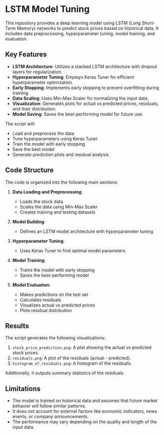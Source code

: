 # LSTM Model Tuning

This repository provides a deep learning model using LSTM (Long Short-Term Memory) networks to predict stock prices based on historical data. It includes data preprocessing, hyperparameter tuning, model training, and evaluation.

## Key Features

- **LSTM Architecture**: Utilizes a stacked LSTM architecture with dropout layers for regularization.
- **Hyperparameter Tuning**: Employs Keras Tuner for efficient hyperparameter optimization.
- **Early Stopping**: Implements early stopping to prevent overfitting during training.
- **Data Scaling**: Uses Min-Max Scaler for normalizing the input data.
- **Visualization**: Generates plots for actual vs predicted prices, residuals, and their distribution.
- **Model Saving**: Saves the best-performing model for future use.

The script will:
- Load and preprocess the data
- Tune hyperparameters using Keras Tuner
- Train the model with early stopping
- Save the best model
- Generate prediction plots and residual analysis

## Code Structure

The code is organized into the following main sections:

1. **Data Loading and Preprocessing**:
   - Loads the stock data
   - Scales the data using Min-Max Scaler
   - Creates training and testing datasets

2. **Model Building**:
   - Defines an LSTM model architecture with hyperparameter tuning

3. **Hyperparameter Tuning**:
   - Uses Keras Tuner to find optimal model parameters

4. **Model Training**:
   - Trains the model with early stopping
   - Saves the best-performing model

5. **Model Evaluation**:
   - Makes predictions on the test set
   - Calculates residuals
   - Visualizes actual vs predicted prices
   - Plots residual distribution


## Results

The script generates the following visualizations:
1. `stock_price_prediction.png`: A plot showing the actual vs predicted stock prices.
2. `residuals.png`: A plot of the residuals (actual - predicted).
3. `histogram_of_residuals.png`: A histogram of the residuals.

Additionally, it outputs summary statistics of the residuals.

## Limitations

- The model is trained on historical data and assumes that future market behavior will follow similar patterns.
- It does not account for external factors like economic indicators, news events, or company announcements.
- The performance may vary depending on the quality and length of the input data.

